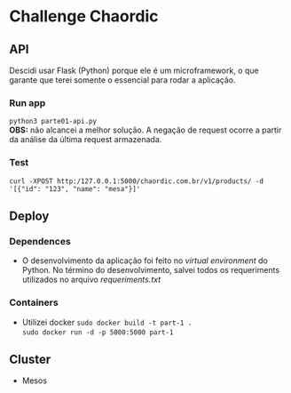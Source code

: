 # Challenge Chaordic

## API
Descidi usar Flask (Python) porque ele é um microframework, o que garante que terei somente o essencial para rodar a aplicação.

### Run app
`python3 parte01-api.py`<br/>
**OBS:** não alcancei a melhor solução. A negação de request ocorre a partir da análise da última request armazenada.

### Test
`curl -XPOST http:/127.0.0.1:5000/chaordic.com.br/v1/products/ -d '[{"id": "123", "name": "mesa"}]'`

## Deploy
### Dependences
- O desenvolvimento da aplicação foi feito no *virtual environment* do Python. No término do desenvolvimento, salvei todos os requeriments utilizados no arquivo *requeriments.txt*
### Containers
- Utilizei docker
`sudo docker build -t part-1 .`<br/>
`sudo docker run -d -p 5000:5000 part-1`

## Cluster
- Mesos



